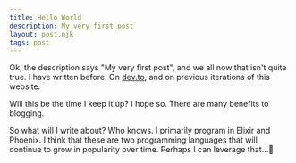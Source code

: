 ```yaml
---
title: Hello World
description: My very first post
layout: post.njk
tags: post
---
```


Ok, the description says "My very first post", and we all now that isn't quite true. I have written before. On [dev.to](https://dev.to/joseph_lozano), and on previous iterations of this website.

Will this be the time I keep it up? I hope so. There are many benefits to blogging.

So what will I write about? Who knows. I primarily program in Elixir and Phoenix. I think that these are two programming languages that will continue to grow in popularity over time. Perhaps I can leverage that...🤔
